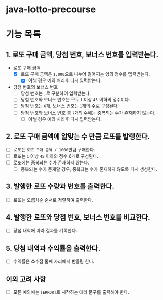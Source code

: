 # java-lotto-precourse

# 기능 목록

## 1. 로또 구매 금액, 당첨 번호, 보너스 번호를 입력받는다.

- 로또 구매 금액
    -[x] 로또 구매 금액은 `1,000`으로 나누어 떨어지는 양의 정수를 입력받는다.
        -[x] 아닐 경우 예외 처리후 다시 입력받는다.

- 당첨 번호와 보너스 번호
    -[ ] 당첨 번호는 `,`로 구분하여 입력받는다.
    -[ ] 당첨 번호와 보너스 번호는 모두 `1` 이상 `45` 이하의 정수이다.
    -[ ] 당첨 번호는 `6`개, 보너스 번호는 `1`개의 수로 구성된다.
    -[ ] 당첨 번호와 보너스 번호 총 `7`개의 수에는 중복되는 수가 존재하지 않는다.
        -[ ] 아닐 경우 예외 처리후 다시 입력받는다.

## 2. 로또 구매 금액에 알맞는 수 만큼 로또를 발행한다.

-[ ] 로또는 `로또 구매 금액 / 1000`만큼 구매한다.
-[ ] 로또는 `1` 이상 `45` 이하의 정수 6개로 구성된다.
-[ ] 로또에는 중복되는 수가 존재하지 않는다.
    -[ ] 중복되는 수가 존재할 경우, 중복되는 수가 존재하지 않도록 다시 생성한다.

## 3. 발행한 로또 수량과 번호를 출력한다.

-[ ] 로또는 오름차순 순서로 정렬하여 출력한다.

## 4. 발행한 로또와 당첨 번호, 보너스 번호를 비교한다.

-[ ] 당첨 내역에 따라 결과를 기록한다.

## 5. 당첨 내역과 수익률을 출력한다.

-[ ] 수익률은 소수점 둘째 자리에서 반올림 한다.

## 이외 고려 사항

-[ ] 모든 예외에는 `[ERROR]`로 시작하는 에러 문구를 출력해야 한다.